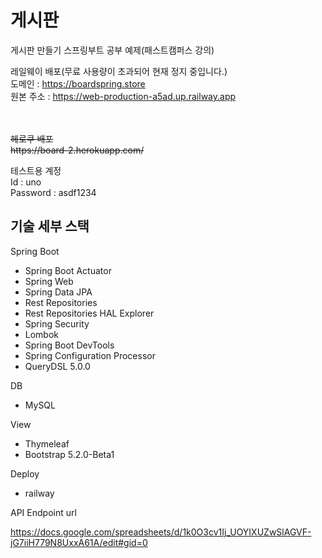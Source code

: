 # 게시판

게시판 만들기 스프링부트 공부 예제(패스트캠퍼스 강의)

레일웨이 배포(무료 사용량이 초과되어 현재 정지 중입니다.)<br>
도메인 : https://boardspring.store<br>
원본 주소 : https://web-production-a5ad.up.railway.app <br>

<br>
<strike><br>
헤로쿠 배포<br>
https://board-2.herokuapp.com/</strike>

테스트용 계정 <br>
Id : uno <br>
Password : asdf1234

## 기술 세부 스택

Spring Boot

* Spring Boot Actuator
* Spring Web
* Spring Data JPA
* Rest Repositories
* Rest Repositories HAL Explorer
* Spring Security
* Lombok
* Spring Boot DevTools
* Spring Configuration Processor
* QueryDSL 5.0.0


DB

* MySQL 


View

* Thymeleaf
* Bootstrap 5.2.0-Beta1

Deploy

* railway

API Endpoint url

https://docs.google.com/spreadsheets/d/1k0O3cv1Ij_UOYIXUZwSlAGVF-jG7iiH779N8UxxA61A/edit#gid=0
